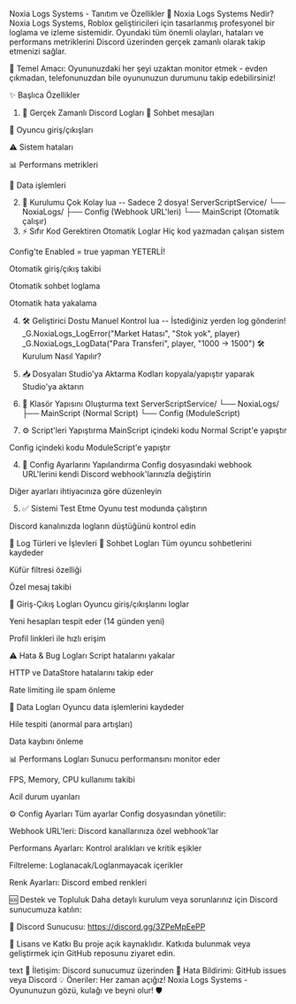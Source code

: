 Noxia Logs Systems - Tanıtım ve Özellikler
🤔 Noxia Logs Systems Nedir?
Noxia Logs Systems, Roblox geliştiricileri için tasarlanmış profesyonel bir loglama ve izleme sistemidir. Oyundaki tüm önemli olayları, hataları ve performans metriklerini Discord üzerinden gerçek zamanlı olarak takip etmenizi sağlar.

🎯 Temel Amacı:
Oyununuzdaki her şeyi uzaktan monitor etmek - evden çıkmadan, telefonunuzdan bile oyununuzun durumunu takip edebilirsiniz!

✨ Başlıca Özellikler
1. 📱 Gerçek Zamanlı Discord Logları
💬 Sohbet mesajları

👥 Oyuncu giriş/çıkışları

⚠️ Sistem hataları

📊 Performans metrikleri

💾 Data işlemleri

2. 🚀 Kurulumu Çok Kolay
lua
-- Sadece 2 dosya!
ServerScriptService/
└── NoxiaLogs/
    ├── Config (Webhook URL'leri)
    └── MainScript (Otomatik çalışır)
3. ⚡ Sıfır Kod Gerektiren Otomatik Loglar
Hiç kod yazmadan çalışan sistem

Config'te Enabled = true yapman YETERLİ!

Otomatik giriş/çıkış takibi

Otomatik sohbet loglama

Otomatik hata yakalama

4. 🛠️ Geliştirici Dostu Manuel Kontrol
lua
-- İstediğiniz yerden log gönderin!
_G.NoxiaLogs_LogError("Market Hatası", "Stok yok", player)
_G.NoxiaLogs_LogData("Para Transferi", player, "1000 → 1500")
🛠️ Kurulum Nasıl Yapılır?
1. 📥 Dosyaları Studio'ya Aktarma
Kodları kopyala/yapıştır yaparak Studio'ya aktarın

2. 📁 Klasör Yapısını Oluşturma
text
ServerScriptService/
└── NoxiaLogs/
    ├── MainScript (Normal Script)
    └── Config (ModuleScript)
3. ⚙️ Script'leri Yapıştırma
MainScript içindeki kodu Normal Script'e yapıştır

Config içindeki kodu ModuleScript'e yapıştır

4. 🔧 Config Ayarlarını Yapılandırma
Config dosyasındaki webhook URL'lerini kendi Discord webhook'larınızla değiştirin

Diğer ayarları ihtiyacınıza göre düzenleyin

5. ✅ Sistemi Test Etme
Oyunu test modunda çalıştırın

Discord kanalınızda logların düştüğünü kontrol edin

🎯 Log Türleri ve İşlevleri
💬 Sohbet Logları
Tüm oyuncu sohbetlerini kaydeder

Küfür filtresi özelliği

Özel mesaj takibi

👥 Giriş-Çıkış Logları
Oyuncu giriş/çıkışlarını loglar

Yeni hesapları tespit eder (14 günden yeni)

Profil linkleri ile hızlı erişim

⚠️ Hata & Bug Logları
Script hatalarını yakalar

HTTP ve DataStore hatalarını takip eder

Rate limiting ile spam önleme

💾 Data Logları
Oyuncu data işlemlerini kaydeder

Hile tespiti (anormal para artışları)

Data kaybını önleme

📊 Performans Logları
Sunucu performansını monitor eder

FPS, Memory, CPU kullanımı takibi

Acil durum uyarıları

⚙️ Config Ayarları
Tüm ayarlar Config dosyasından yönetilir:

Webhook URL'leri: Discord kanallarınıza özel webhook'lar

Performans Ayarları: Kontrol aralıkları ve kritik eşikler

Filtreleme: Loglanacak/Loglanmayacak içerikler

Renk Ayarları: Discord embed renkleri

🆘 Destek ve Topluluk
Daha detaylı kurulum veya sorunlarınız için Discord sunucumuza katılın:

🔗 Discord Sunucusu: https://discord.gg/3ZPeMpEePP

📝 Lisans ve Katkı
Bu proje açık kaynaklıdır. Katkıda bulunmak veya geliştirmek için GitHub reposunu ziyaret edin.

text
📧 İletişim: Discord sunucumuz üzerinden
🐛 Hata Bildirimi: GitHub issues veya Discord
💡 Öneriler: Her zaman açığız!
Noxia Logs Systems - Oyununuzun gözü, kulağı ve beyni olur! 🛡️
